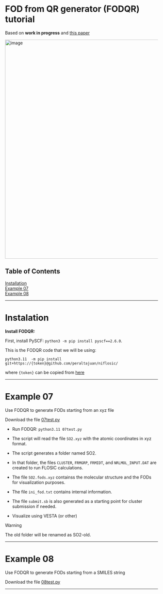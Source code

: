 # FOD from QR generator (FODQR) tutorial

Based on 
**work in progress** 
and [this paper](https://doi.org/10.1063/5.0263003) 

<img width="719" alt="image" src="https://github.com/user-attachments/assets/a0350ceb-6114-4181-9fec-f90a8e2bbaf4" />



## Table of Contents 

[Installation](/FODQR.md#Instalation)\
[Example 07](/FODQR.md#Example-07)\
[Example 08](/FODQR.md#Example-08)

***

# Instalation


**Install FODQR:**

First, install PySCF: `python3 -m pip install pyscf==2.6.0`.


This is the FODQR code that we will be using:

`python3.11  -m pip install  git+https://{token}@github.com/peraltajuan/niflosic/`

where `{token}` can be copied from [here](https://people.se.cmich.edu/peral1j/token.txt)


***

# Example 07

Use FODQR to generate FODs starting from an xyz file

Download the file [07test.py](/07test.py)

+ Run FODQR: `python3.11 07test.py`
+ The script will read the file `SO2.xyz` with the atomic coordinates in xyz format.
+ The script generates a folder named SO2.
+ In that folder, the files `CLUSTER`, `FRMGRP`, `FRMIDT`, and `NRLMOL_INPUT.DAT` are created to run FLOSIC calculations.
+ The file `SO2.fods.xyz` containss the molecular structure and the FODs for visualization purposes.
+ The file `ini_fod.txt` contains internal information.
+ The file `submit.sb` is also generated as a starting point for cluster submission if needed.

    

+ Visualize using VESTA (or other)


> [!Warning]
> The old folder will be renamed as SO2-old.


***


# Example 08

Use FODQR to generate FODs starting from a SMILES string

Download the file [08test.py](/08test.py)




***


